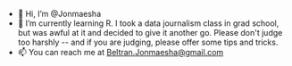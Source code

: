 - 👋 Hi, I’m @Jonmaesha
- 🌱 I’m currently learning R. I took a data journalism class in grad school, but was awful at it and decided to give it another go. Please don't judge too harshly -- and if you are judging, please offer some tips and tricks. 
- 📫 You can reach me at Beltran.Jonmaesha@gmail.com
<!---
Jonmaesha/Jonmaesha is a ✨ special ✨ repository because its `README.md` (this file) appears on your GitHub profile.
You can click the Preview link to take a look at your changes.
--->
